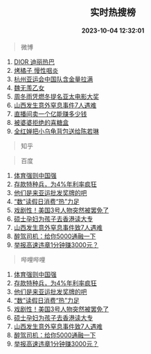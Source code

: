 <div align="center"><h2>实时热搜榜</h2><h4>2023-10-04 12:32:01</h4></div>

> 微博  

1. [DIOR 迪丽热巴](https://s.weibo.com/weibo?q=DIOR%20%E8%BF%AA%E4%B8%BD%E7%83%AD%E5%B7%B4&t=31&band_rank=1&Refer=top)<br />
2. [烤橘子 慢性咽炎](https://s.weibo.com/weibo?q=%E7%83%A4%E6%A9%98%E5%AD%90%20%E6%85%A2%E6%80%A7%E5%92%BD%E7%82%8E&t=31&band_rank=2&Refer=top)<br />
3. [杭州亚运会中国队含金量拉满](https://s.weibo.com/weibo?q=%23%E6%9D%AD%E5%B7%9E%E4%BA%9A%E8%BF%90%E4%BC%9A%E4%B8%AD%E5%9B%BD%E9%98%9F%E5%90%AB%E9%87%91%E9%87%8F%E6%8B%89%E6%BB%A1%23&t=31&band_rank=3&Refer=top)<br />
4. [魏无羡乙女](https://s.weibo.com/weibo?q=%23%E9%AD%8F%E6%97%A0%E7%BE%A1%E4%B9%99%E5%A5%B3%23&t=31&band_rank=4&Refer=top)<br />
5. [周冬雨凭燃冬提名亚太电影大奖](https://s.weibo.com/weibo?q=%23%E5%91%A8%E5%86%AC%E9%9B%A8%E5%87%AD%E7%87%83%E5%86%AC%E6%8F%90%E5%90%8D%E4%BA%9A%E5%A4%AA%E7%94%B5%E5%BD%B1%E5%A4%A7%E5%A5%96%23&t=31&band_rank=5&Refer=top)<br />
6. [山西发生意外窒息事件7人遇难](https://s.weibo.com/weibo?q=%23%E5%B1%B1%E8%A5%BF%E5%8F%91%E7%94%9F%E6%84%8F%E5%A4%96%E7%AA%92%E6%81%AF%E4%BA%8B%E4%BB%B67%E4%BA%BA%E9%81%87%E9%9A%BE%23&t=31&band_rank=6&Refer=top)<br />
7. [直播间卖一个亿能赚多少钱](https://s.weibo.com/weibo?q=%23%E7%9B%B4%E6%92%AD%E9%97%B4%E5%8D%96%E4%B8%80%E4%B8%AA%E4%BA%BF%E8%83%BD%E8%B5%9A%E5%A4%9A%E5%B0%91%E9%92%B1%23&t=31&band_rank=7&Refer=top)<br />
8. [被婆婆拒绝的喜糖盒](https://s.weibo.com/weibo?q=%23%E8%A2%AB%E5%A9%86%E5%A9%86%E6%8B%92%E7%BB%9D%E7%9A%84%E5%96%9C%E7%B3%96%E7%9B%92%23&t=31&band_rank=8&Refer=top)<br />
9. [全红婵把小乌龟背包送给陈若琳](https://s.weibo.com/weibo?q=%23%E5%85%A8%E7%BA%A2%E5%A9%B5%E6%8A%8A%E5%B0%8F%E4%B9%8C%E9%BE%9F%E8%83%8C%E5%8C%85%E9%80%81%E7%BB%99%E9%99%88%E8%8B%A5%E7%90%B3%23&t=31&band_rank=9&Refer=top)<br />

> 知乎  


> 百度  

1. [体育强则中国强](https://www.baidu.com/s?wd=%E4%BD%93%E8%82%B2%E5%BC%BA%E5%88%99%E4%B8%AD%E5%9B%BD%E5%BC%BA&sa=fyb_news&rsv_dl=fyb_news)<br />
2. [存款特种兵，为4%年利率疯狂](https://www.baidu.com/s?wd=%E5%AD%98%E6%AC%BE%E7%89%B9%E7%A7%8D%E5%85%B5%EF%BC%8C%E4%B8%BA4%25%E5%B9%B4%E5%88%A9%E7%8E%87%E7%96%AF%E7%8B%82&sa=fyb_news&rsv_dl=fyb_news)<br />
3. [他们是来亚运批发奖牌的吧](https://www.baidu.com/s?wd=%E4%BB%96%E4%BB%AC%E6%98%AF%E6%9D%A5%E4%BA%9A%E8%BF%90%E6%89%B9%E5%8F%91%E5%A5%96%E7%89%8C%E7%9A%84%E5%90%A7&sa=fyb_news&rsv_dl=fyb_news)<br />
4. [“数”读假日消费“热”力足](https://www.baidu.com/s?wd=%E2%80%9C%E6%95%B0%E2%80%9D%E8%AF%BB%E5%81%87%E6%97%A5%E6%B6%88%E8%B4%B9%E2%80%9C%E7%83%AD%E2%80%9D%E5%8A%9B%E8%B6%B3&sa=fyb_news&rsv_dl=fyb_news)<br />
5. [戏剧性！美国3号人物突然被罢免了](https://www.baidu.com/s?wd=%E6%88%8F%E5%89%A7%E6%80%A7%EF%BC%81%E7%BE%8E%E5%9B%BD3%E5%8F%B7%E4%BA%BA%E7%89%A9%E7%AA%81%E7%84%B6%E8%A2%AB%E7%BD%A2%E5%85%8D%E4%BA%86&sa=fyb_news&rsv_dl=fyb_news)<br />
6. [硕士孕妇为孩子去香港读大专](https://www.baidu.com/s?wd=%E7%A1%95%E5%A3%AB%E5%AD%95%E5%A6%87%E4%B8%BA%E5%AD%A9%E5%AD%90%E5%8E%BB%E9%A6%99%E6%B8%AF%E8%AF%BB%E5%A4%A7%E4%B8%93&sa=fyb_news&rsv_dl=fyb_news)<br />
7. [山西发生意外窒息事件致7人遇难](https://www.baidu.com/s?wd=%E5%B1%B1%E8%A5%BF%E5%8F%91%E7%94%9F%E6%84%8F%E5%A4%96%E7%AA%92%E6%81%AF%E4%BA%8B%E4%BB%B6%E8%87%B47%E4%BA%BA%E9%81%87%E9%9A%BE&sa=fyb_news&rsv_dl=fyb_news)<br />
8. [醉驾司机：给你5000通融一下](https://www.baidu.com/s?wd=%E9%86%89%E9%A9%BE%E5%8F%B8%E6%9C%BA%EF%BC%9A%E7%BB%99%E4%BD%A05000%E9%80%9A%E8%9E%8D%E4%B8%80%E4%B8%8B&sa=fyb_news&rsv_dl=fyb_news)<br />
9. [举报高速违章1分钟赚3000元？](https://www.baidu.com/s?wd=%E4%B8%BE%E6%8A%A5%E9%AB%98%E9%80%9F%E8%BF%9D%E7%AB%A01%E5%88%86%E9%92%9F%E8%B5%9A3000%E5%85%83%EF%BC%9F&sa=fyb_news&rsv_dl=fyb_news)<br />

> 哔哩哔哩  

1. [体育强则中国强](https://www.baidu.com/s?wd=%E4%BD%93%E8%82%B2%E5%BC%BA%E5%88%99%E4%B8%AD%E5%9B%BD%E5%BC%BA&sa=fyb_news&rsv_dl=fyb_news)<br />
2. [存款特种兵，为4%年利率疯狂](https://www.baidu.com/s?wd=%E5%AD%98%E6%AC%BE%E7%89%B9%E7%A7%8D%E5%85%B5%EF%BC%8C%E4%B8%BA4%25%E5%B9%B4%E5%88%A9%E7%8E%87%E7%96%AF%E7%8B%82&sa=fyb_news&rsv_dl=fyb_news)<br />
3. [他们是来亚运批发奖牌的吧](https://www.baidu.com/s?wd=%E4%BB%96%E4%BB%AC%E6%98%AF%E6%9D%A5%E4%BA%9A%E8%BF%90%E6%89%B9%E5%8F%91%E5%A5%96%E7%89%8C%E7%9A%84%E5%90%A7&sa=fyb_news&rsv_dl=fyb_news)<br />
4. [“数”读假日消费“热”力足](https://www.baidu.com/s?wd=%E2%80%9C%E6%95%B0%E2%80%9D%E8%AF%BB%E5%81%87%E6%97%A5%E6%B6%88%E8%B4%B9%E2%80%9C%E7%83%AD%E2%80%9D%E5%8A%9B%E8%B6%B3&sa=fyb_news&rsv_dl=fyb_news)<br />
5. [戏剧性！美国3号人物突然被罢免了](https://www.baidu.com/s?wd=%E6%88%8F%E5%89%A7%E6%80%A7%EF%BC%81%E7%BE%8E%E5%9B%BD3%E5%8F%B7%E4%BA%BA%E7%89%A9%E7%AA%81%E7%84%B6%E8%A2%AB%E7%BD%A2%E5%85%8D%E4%BA%86&sa=fyb_news&rsv_dl=fyb_news)<br />
6. [硕士孕妇为孩子去香港读大专](https://www.baidu.com/s?wd=%E7%A1%95%E5%A3%AB%E5%AD%95%E5%A6%87%E4%B8%BA%E5%AD%A9%E5%AD%90%E5%8E%BB%E9%A6%99%E6%B8%AF%E8%AF%BB%E5%A4%A7%E4%B8%93&sa=fyb_news&rsv_dl=fyb_news)<br />
7. [山西发生意外窒息事件致7人遇难](https://www.baidu.com/s?wd=%E5%B1%B1%E8%A5%BF%E5%8F%91%E7%94%9F%E6%84%8F%E5%A4%96%E7%AA%92%E6%81%AF%E4%BA%8B%E4%BB%B6%E8%87%B47%E4%BA%BA%E9%81%87%E9%9A%BE&sa=fyb_news&rsv_dl=fyb_news)<br />
8. [醉驾司机：给你5000通融一下](https://www.baidu.com/s?wd=%E9%86%89%E9%A9%BE%E5%8F%B8%E6%9C%BA%EF%BC%9A%E7%BB%99%E4%BD%A05000%E9%80%9A%E8%9E%8D%E4%B8%80%E4%B8%8B&sa=fyb_news&rsv_dl=fyb_news)<br />
9. [举报高速违章1分钟赚3000元？](https://www.baidu.com/s?wd=%E4%B8%BE%E6%8A%A5%E9%AB%98%E9%80%9F%E8%BF%9D%E7%AB%A01%E5%88%86%E9%92%9F%E8%B5%9A3000%E5%85%83%EF%BC%9F&sa=fyb_news&rsv_dl=fyb_news)<br />
